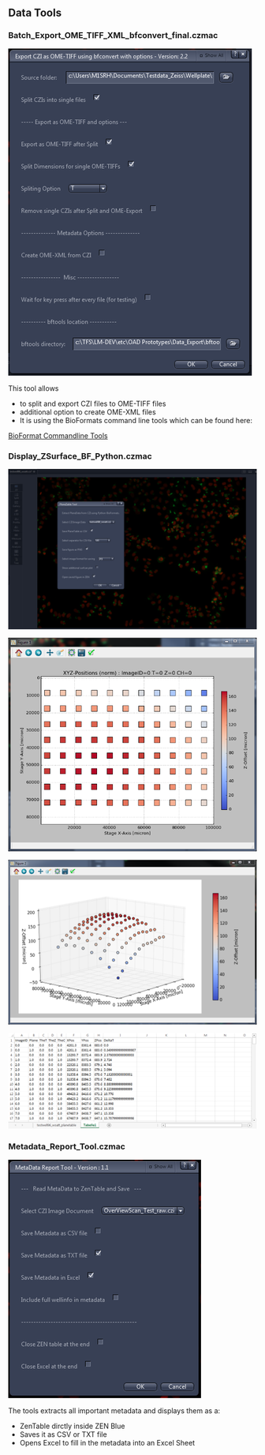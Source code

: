 ## Data Tools

### Batch_Export_OME_TIFF_XML_bfconvert_final.czmac

![Screenshot of GUI](/images/export_bfconvert1.png)

This tool allows
* to split and export CZI files to OME-TIFF files
* additional option to create OME-XML files
* It is using the BioFormats command line tools which can be found here:

[BioFormat Commandline Tools](http://www.openmicroscopy.org/site/support/bio-formats5.5/users/comlinetools/index.html)


### Display_ZSurface_BF_Python.czmac

![Screenshot of ZEN Blue with showing the tool UI](/images/zsurface_tool1.png)

![2D Z-Surface Plot of Wellplate](/images/zsurface_tool2.png)

![3D Z-Surface Plot of Wellplate](/images/zsurface_tool3.png)

![The PlaneData from the CSV file in Excel](/images/zsurface_tool4.png)


### Metadata_Report_Tool.czmac

![Screenshot of GUI](/images/MetaData_Report_Tool1.png)

The tools extracts all important metadata and displays them as a:
* ZenTable dirctly inside ZEN Blue
* Saves it as CSV or TXT file
* Opens Excel to fill in the metadata into an Excel Sheet
